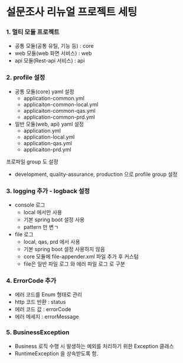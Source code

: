 # 설문조사 리뉴얼 프로젝트 세팅

### 1. 멀티 모듈 프로젝트

* 공통 모듈(공통 유틸, 기능 등) : core
* web 모듈(web 화면 서비스) : web
* api 모듈(Rest-api 서비스) : api

### 2. profile 설정

* 공통 모듈(core) yaml 설정
  * application-common.yml
  * applicaiton-common-local.yml
  * applicaiton-common-qas.yml
  * application-common-prd.yml
* 일반 모듈(web, api) yaml 설정
  * application.yml
  * application-local.yml
  * application-qas.yml
  * applicaiton-prd.yml

프로파일 group 도 설정
* development, quality-assurance, production 으로 profile group 설정

### 3. logging 추가 - logback 설정
* console 로그
  * local 에서만 사용
  * 기본 spring boot 설정 사용
  * pattern 만 변ㄱ
* file 로그
  * local, qas, prd 에서 사용
  * 기본 spring boot 설정 사용하지 않음
  * core 모듈에 file-appender.xml 파일 추가 후 커스텀
  * file은 일반 파일 로그 와 에러 파일 로그 로 구분

### 4. ErrorCode 추가
* 에러 코드를 Enum 형태로 관리
* http 코드 반환 : status
* 에러 코드 값 : errorCode
* 에러 메세지 : errorMessage

### 5. BusinessException 
* Business 로직 수행 시 발생하는 예외를 처리하기 위한 Exception 클래스
* RuntimeException 을 상속받도록 함.

